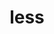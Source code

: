 ---
title: "less"
layout: cache
categories: [package, develop]
meta: {"compilers": ["gcc@=11.4.0"], "num_specs": 2, "num_specs_by_stack": {"root": 2, "tutorial": 2}, "oss": ["ubuntu22.04"], "platforms": ["linux"], "stacks": ["root", "tutorial"], "targets": ["x86_64_v3"], "versions": ["668"]}
spec_details: [{"compiler": "gcc@=11.4.0", "hash": "ebbcla5rxc34ejh2jo5ywtsdg734ygjy", "os": "ubuntu22.04", "platform": "linux", "size": "-", "stacks": ["root", "tutorial"], "target": "x86_64_v3", "variants": ["build_system=autotools"], "versions": ["668"]}, {"compiler": "gcc@=11.4.0", "hash": "xahoaupp4e2pqtewjvw7ceihxvwefahc", "os": "ubuntu22.04", "platform": "linux", "size": "-", "stacks": ["root", "tutorial"], "target": "x86_64_v3", "variants": ["build_system=autotools"], "versions": ["668"]}]
---